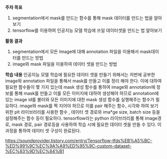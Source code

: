 **주차 목표** 
1. segmentation에서 mask를 만드는 함수를 통해 mask 데이터를 만드는 법을 알아보기
2. tensorflow를 이용하여 인공지능 모델 학습에 쓰일 데이터셋을 만드는 법 알아보기



**활동 결과** 
1. segmentation에서 모든 Image에 대해 annotation 파일을 이용해서 mask데이터를 만드는 방법
2. image와 mask 파일을 이용하여 데이터 셋을 만드는 방법


**학습 내용**
인공지능 모델 학습에 필요한 데이터 셋을 만들기 위해서는 저번에 공부한 image와
annotation 파일을 통해서 mask를 만들고 이를 정리 해야 한다.
이에 대하여 필요한 함수들이 몇 가지 있는데 mask 생성 함수를 통하여 image와 annotation에 정보를 통해 mask를 만들고 이를 모든 이미지에 대하여 생성해야 하므로 annotation에 있는 image id를 불러와 모든 이미지에 대한 mask 생성 함수를 실행해주는 함수가 필요하다. image와 mask를 짝 지어야 하므로 이를 pair 해주는 함수, 시각화 하여 보기 위한 plt 라이브러리를 사용한 함수 , 데이터 셋 경로와 ima*ge size, batch size 등을 설정해주는 함수 등이 필요하다.
tensorflow라는 python  라이브러리를 통해 image경로, mask 경로, pair 경로등을 사용하여  학습 시에 필요한 데이터 셋을 만들 수 있다.
이 과정을 통하여 데이터 셋 구성이 완료된다.

https://soundprovider.tistory.com/entry/Tensorflow-tfds%EB%A5%BC-%ED%99%9C%EC%9A%A9%ED%95%9C-custom-dataset-%EC%83%9D%EC%84%B1